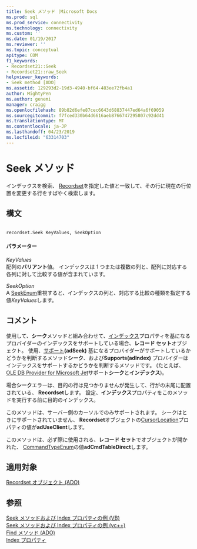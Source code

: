 ```yaml
---
title: Seek メソッド |Microsoft Docs
ms.prod: sql
ms.prod_service: connectivity
ms.technology: connectivity
ms.custom: ''
ms.date: 01/19/2017
ms.reviewer: ''
ms.topic: conceptual
apitype: COM
f1_keywords:
- Recordset21::Seek
- Recordset21::raw_Seek
helpviewer_keywords:
- Seek method [ADO]
ms.assetid: 129293d2-19d3-4940-bf64-483ee72fb4a1
author: MightyPen
ms.author: genemi
manager: craigg
ms.openlocfilehash: 89b82d6efe87cec6643d68837447ed64a6f69059
ms.sourcegitcommit: f7fced330b64d6616aeb8766747295807c92dd41
ms.translationtype: MT
ms.contentlocale: ja-JP
ms.lasthandoff: 04/23/2019
ms.locfileid: "63314703"
---
```

# <a name="seek-method"></a>Seek メソッド
インデックスを検索、 [Recordset](../../../ado/reference/ado-api/recordset-object-ado.md)を指定した値と一致して、その行に現在の行位置を変更する行をすばやく検索します。  
  
## <a name="syntax"></a>構文  
  
```  
  
recordset.Seek KeyValues, SeekOption  
```  
  
#### <a name="parameters"></a>パラメーター  
 *KeyValues*  
 配列の**バリアント**値。 インデックスは 1 つまたは複数の列と、配列に対応する各列に対して比較する値が含まれています。  
  
 *SeekOption*  
 A [SeekEnum](../../../ado/reference/ado-api/seekenum.md)重視すると、インデックスの列と、対応する比較の種類を指定する値*KeyValues*します。  
  
## <a name="remarks"></a>コメント  
 使用して、**シーク**メソッドと組み合わせて、[インデックス](../../../ado/reference/ado-api/index-property.md)プロパティを基になるプロバイダーのインデックスをサポートしている場合、**レコード セット**オブジェクト。 使用、[サポート](../../../ado/reference/ado-api/supports-method.md)**(adSeek)** 基になるプロバイダーがサポートしているかどうかを判断するメソッド**シーク**、および**Supports(adIndex)** プロバイダーはインデックスをサポートするかどうかを判断するメソッドです。 (たとえば、 [OLE DB Provider for Microsoft Jet](../../../ado/guide/appendixes/microsoft-ole-db-provider-for-microsoft-jet.md)サポート**シーク**と**インデックス**)。  
  
 場合**シーク**エラーは、目的の行は見つかりませんが発生して、行がの末尾に配置されている、 **Recordset**します。 設定、**インデックス**プロパティをこのメソッドを実行する前に目的のインデックス。  
  
 このメソッドは、サーバー側のカーソルでのみサポートされます。 シークはときにサポートされていません、 **Recordset**オブジェクトの[CursorLocation](../../../ado/reference/ado-api/cursorlocation-property-ado.md)プロパティの値が**adUseClient**します。  
  
 このメソッドは、必ず際に使用される、**レコード セット**でオブジェクトが開かれた、 [CommandTypeEnum](../../../ado/reference/ado-api/commandtypeenum.md)の値**adCmdTableDirect**します。  
  
## <a name="applies-to"></a>適用対象  
 [Recordset オブジェクト (ADO)](../../../ado/reference/ado-api/recordset-object-ado.md)  
  
## <a name="see-also"></a>参照  
 [Seek メソッドおよび Index プロパティの例 (VB)](../../../ado/reference/ado-api/seek-method-and-index-property-example-vb.md)   
 [Seek メソッドおよび Index プロパティの例 (vc++)](../../../ado/reference/ado-api/seek-method-and-index-property-example-vc.md)   
 [Find メソッド (ADO)](../../../ado/reference/ado-api/find-method-ado.md)   
 [Index プロパティ](../../../ado/reference/ado-api/index-property.md)

